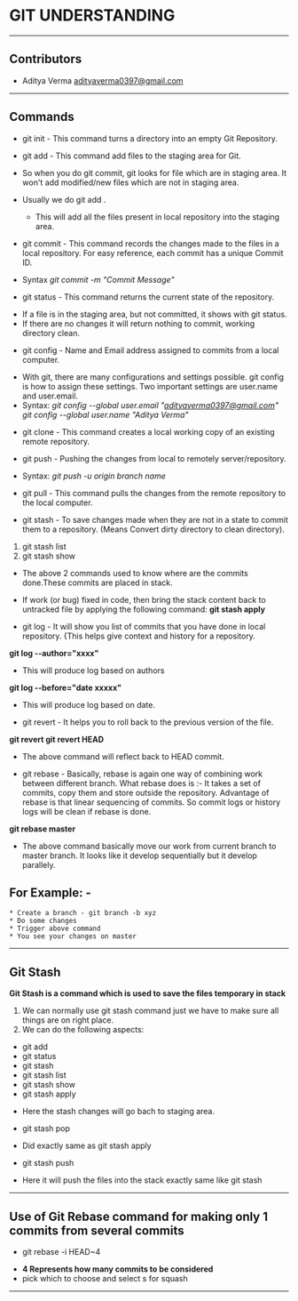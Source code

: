 # GIT UNDERSTANDING

--- 
## Contributors
- Aditya Verma <adityaverma0397@gmail.com>

---
## Commands

* git init - This command turns a directory into an empty Git Repository.

* git add - This command add files to the staging area for Git.
- So when you do git commit, git looks for file which are in staging area. It won't add modified/new files which are not in staging area.

- Usually we do git add .
	* This will add all the files present in local repository into the staging area.

* git commit - This command records the changes made to the files in a local repository. For easy reference, each commit has a unique Commit ID. 
- Syntax  _git commit -m "Commit Message"_

* git status - This command returns the current state of the repository.
- If a file is in the staging area, but not committed, it shows with git status.
- If there are no changes it will return nothing to commit, working directory clean.

* git config - Name and Email address assigned to commits from a local computer.
- With git, there are many configurations and settings possible. git config is how to assign these settings. Two important settings are user.name and user.email. 
- Syntax: _git config --global user.email "adityaverma0397@gmail.com"_  _git config --global user.name "Aditya Verma"_

* git clone - This command creates a local working copy of an existing remote repository.

* git push - Pushing the changes from local to remotely server/repository. 
- Syntax: _git push -u origin branch name_

* git pull - This command pulls the changes from the remote repository to the local computer.

* git stash - To save changes made when they are not in a state to commit them to a repository. (Means Convert dirty directory to clean directory).

1. git stash list
2. git stash show
- The above 2 commands used to know where are the commits done.These commits are placed in stack.

- If work (or bug) fixed in code, then bring the stack content back to untracked file by applying the following command:
**git stash apply**

* git log - It will show you list of commits that you have done in local repository. {This helps give context and history for a repository.

**git log --author="xxxx"**
- This will produce log based on authors

**git log --before="date xxxxx"**
- This will produce log based on date.

* git revert - It helps you to roll back to the previous version of the file.

 **git revert <commit id>**
**git revert HEAD**
- The above command will reflect back to HEAD commit.

* git rebase - Basically, rebase is again one way of combining work between different branch. What rebase does is :- It takes a set of commits, copy them and store outside the repository. Advantage of rebase is that linear sequencing of commits. So commit logs or history logs will be clean if rebase is done. 

**git rebase master**
- The above command basically move our work from current branch to master branch. It looks like it develop sequentially but it develop parallely.

## For Example: -
	* Create a branch - git branch -b xyz
	* Do some changes
	* Trigger above command
	* You see your changes on master

---

## Git Stash
**Git Stash is a command which is used to save the files temporary in stack**
1. We can normally use git stash command just we have to make sure all things are on right place.
2. We can do the following aspects:
- git add
- git status
- git stash
- git stash list 
- git stash show
- git stash apply
* Here the stash changes will go bach to staging area.
- git stash pop
* Did exactly same as git stash apply
- git stash push
* Here it will push the files into the stack exactly same like git stash

---

## Use of Git Rebase command for making only 1 commits from several commits
- git rebase -i HEAD~4
* **4 Represents how many commits to be considered**
* pick which to choose and select s for squash
---
